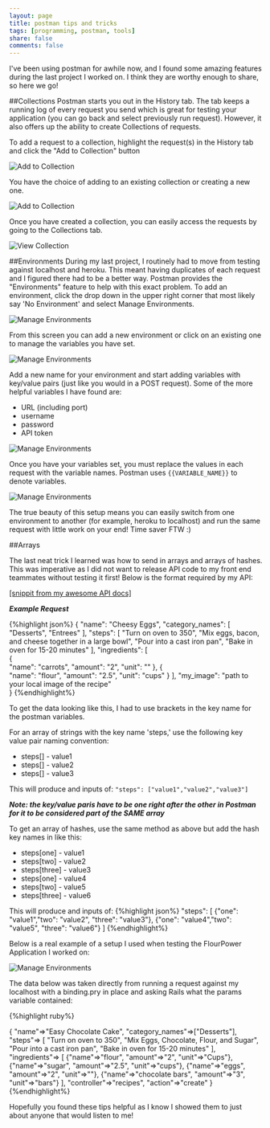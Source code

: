 ```yaml
---
layout: page
title: postman tips and tricks
tags: [programming, postman, tools]
share: false
comments: false
---
```

I've been using postman for awhile now, and I found some amazing features during the last project I worked on.  I think they are worthy enough to share, so here we go!


##Collections<a name="collections"></a>
Postman starts you out in the History tab.  The tab keeps a running log of every request you send which is great for testing your application (you can go back and select previously run request).  However, it also offers up the ability to create Collections of requests.  

To add a request to a collection, highlight the request(s) in the History tab and click the "Add to Collection" button

![Add to Collection](/images/postman_collections_1.png)

You have the choice of adding to an existing collection or creating a new one.  

![Add to Collection](/images/postman_collections_2.png)

Once you have created a collection, you can easily access the requests by going to the Collections tab.

![View Collection](/images/postman_collections_3.png)


##Environments<a name="environments"></a>
During my last project, I routinely had to move from testing against localhost and heroku.  This meant having duplicates of each request and I figured there had to be a better way.  Postman provides the "Environments" feature to help with this exact problem.  To add an environment, click the drop down in the upper right corner that most likely say 'No Environment' and select Manage Environments.

![Manage Environments](/images/postman_environments_1.png)

From this screen you can add a new environment or click on an existing one to manage the variables you have set.

![Manage Environments](/images/postman_environments_2.png)

Add a new name for your environment and start adding variables with key/value pairs (just like you would in a POST request).  Some of the more helpful variables I have found are:

- URL (including port)
- username
- password
- API token

![Manage Environments](/images/postman_environments_3.png)

Once you have your variables set, you must replace the values in each request with the variable names.  Postman uses `{{VARIABLE_NAME}}` to denote variables.

![Manage Environments](/images/postman_environments_4.png)

The true beauty of this setup means you can easily switch from one environment to another (for example, heroku to localhost) and run the same request with little work on your end!  Time saver FTW :)

##Arrays<a name="arrays"></a>

The last neat trick I learned was how to send in arrays and arrays of hashes.  This was imperative as I did not want to release API code to my front end teammates without testing it first!  Below is the format required by my API:

[\[snippit from my awesome API docs\]](https://github.com/Flour-Power/Back-End/blob/master/README.md)

***Example Request***

{%highlight json%}
{
  	"name": "Cheesy Eggs",
  	"category_names": [ "Desserts", "Entrees" ],
	"steps": [ "Turn on oven to 350",
      		"Mix eggs, bacon, and cheese together in a large bowl",
      		"Pour into a cast iron pan",
      		"Bake in oven for 15-20 minutes" ],
 	"ingredients":
  		[	
  			{  
  				"name": "carrots", 
  				"amount": "2", 
  				"unit": ""
  			}, 
  			{	
  				"name": "flour", 
  				"amount": "2.5", 
  				"unit": "cups"
  			}
  		],
  		"my_image": "path to your local image of the recipe"      
  }
{%endhighlight%}

To get the data looking like this, I had to use brackets in the key name for the postman variables.

For an array of strings with the key name 'steps,' use the following key value pair naming convention:

- steps[] - value1
- steps[] - value2
- steps[] - value3

This will produce and inputs of: `"steps": ["value1","value2","value3"]`

***Note: the key/value paris have to be one right after the other in Postman for it to be considered part of the SAME array***

To get an array of hashes, use the same method as above but add the hash key names in like this:

- steps[one] - value1
- steps[two] - value2
- steps[three] - value3
- steps[one] - value4
- steps[two] - value5
- steps[three] - value6

This will produce and inputs of: 
{%highlight json%}
"steps": [ 
{"one": "value1","two": "value2", "three": "value3"}, 
{"one": "value4","two": "value5", "three": "value6"} ]
{%endhighlight%}

Below is a real example of a setup I used when testing the FlourPower Application I worked on:

![Manage Environments](/images/postman_arrays_1.png)


The data below was taken directly from running a request against my localhost with a binding.pry in place and asking Rails what the params variable contained:

{%highlight ruby%}

{ 	"name"=>"Easy Chocolate Cake",
 	"category_names"=>["Desserts"],
 	"steps"=>
  	[ 	"Turn on oven to 350",
   		"Mix Eggs, Chocolate, Flour, and Sugar",
   		"Pour into a cast iron pan",
   		"Bake in oven for 15-20 minutes"	],
	"ingredients"=>
  	[	{"name"=>"flour", "amount"=>"2", "unit"=>"Cups"},
   		{"name"=>"sugar", "amount"=>"2.5", "unit"=>"cups"},
   		{"name"=>"eggs", "amount"=>"2", "unit"=>""},
   		{"name"=>"chocolate bars", "amount"=>"3", "unit"=>"bars"}  ],
 	"controller"=>"recipes",
 	"action"=>"create"	}
{%endhighlight%}

 
 Hopefully you found these tips helpful as I know I showed them to just about anyone that would listen to me!
 
 